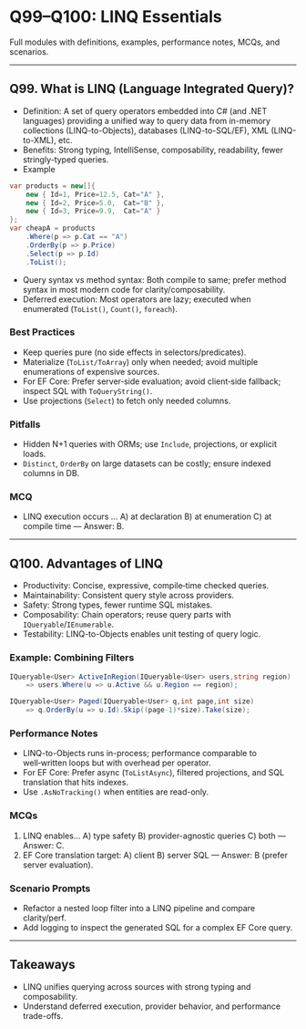 # Q99–Q100: LINQ Essentials

Full modules with definitions, examples, performance notes, MCQs, and scenarios.

---

## Q99. What is LINQ (Language Integrated Query)?
- Definition: A set of query operators embedded into C# (and .NET languages) providing a unified way to query data from in-memory collections (LINQ-to-Objects), databases (LINQ-to-SQL/EF), XML (LINQ-to-XML), etc.
- Benefits: Strong typing, IntelliSense, composability, readability, fewer stringly-typed queries.
- Example
```csharp
var products = new[]{
    new { Id=1, Price=12.5, Cat="A" },
    new { Id=2, Price=5.0,  Cat="B" },
    new { Id=3, Price=9.9,  Cat="A" }
};
var cheapA = products
    .Where(p => p.Cat == "A")
    .OrderBy(p => p.Price)
    .Select(p => p.Id)
    .ToList();
```
- Query syntax vs method syntax: Both compile to same; prefer method syntax in most modern code for clarity/composability.
- Deferred execution: Most operators are lazy; executed when enumerated (`ToList()`, `Count()`, `foreach`).

### Best Practices
- Keep queries pure (no side effects in selectors/predicates).
- Materialize (`ToList/ToArray`) only when needed; avoid multiple enumerations of expensive sources.
- For EF Core: Prefer server‑side evaluation; avoid client‑side fallback; inspect SQL with `ToQueryString()`.
- Use projections (`Select`) to fetch only needed columns.

### Pitfalls
- Hidden N+1 queries with ORMs; use `Include`, projections, or explicit loads.
- `Distinct`, `OrderBy` on large datasets can be costly; ensure indexed columns in DB.

### MCQ
- LINQ execution occurs … A) at declaration B) at enumeration C) at compile time — Answer: B.

---

## Q100. Advantages of LINQ
- Productivity: Concise, expressive, compile‑time checked queries.
- Maintainability: Consistent query style across providers.
- Safety: Strong types, fewer runtime SQL mistakes.
- Composability: Chain operators; reuse query parts with `IQueryable`/`IEnumerable`.
- Testability: LINQ-to-Objects enables unit testing of query logic.

### Example: Combining Filters
```csharp
IQueryable<User> ActiveInRegion(IQueryable<User> users,string region)
    => users.Where(u => u.Active && u.Region == region);

IQueryable<User> Paged(IQueryable<User> q,int page,int size)
    => q.OrderBy(u => u.Id).Skip((page-1)*size).Take(size);
```

### Performance Notes
- LINQ-to-Objects runs in-process; performance comparable to well‑written loops but with overhead per operator.
- For EF Core: Prefer async (`ToListAsync`), filtered projections, and SQL translation that hits indexes.
- Use `.AsNoTracking()` when entities are read-only.

### MCQs
1) LINQ enables… A) type safety B) provider-agnostic queries C) both — Answer: C.
2) EF Core translation target: A) client B) server SQL — Answer: B (prefer server evaluation).

### Scenario Prompts
- Refactor a nested loop filter into a LINQ pipeline and compare clarity/perf.
- Add logging to inspect the generated SQL for a complex EF Core query.

---

## Takeaways
- LINQ unifies querying across sources with strong typing and composability.
- Understand deferred execution, provider behavior, and performance trade-offs.

